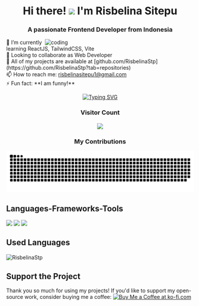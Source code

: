 <!-- Header Section -->
<h1 align="center">Hi there! <a href="https://www.gautamkrishnar.com/"><img src="https://media.giphy.com/media/hvRJCLFzcasrR4ia7z/giphy.gif" width="5%"></a> I'm Risbelina Sitepu</h1>
<h3 align="center">A passionate Frontend Developer from Indonesia</h3>

<!-- GIF & Intro -->
<img align="right" alt="coding" width="400" src="https://media.giphy.com/media/13HgwGsXF0aiGY/giphy.gif">
<p align="left">
    🌱 I’m currently learning ReactJS, TailwindCSS, Vite<br>
    🤝 Looking to collaborate as Web Developer<br>
    📂 All of my projects are available at [github.com/RisbelinaStp](https://github.com/RisbelinaStp?tab=repositories)<br>
    📫 How to reach me: <a href="mailto:risbelinasitepu1@gmail.com">risbelinasitepu1@gmail.com</a><br>
    ⚡ Fun fact: **I am funny!**
</p>

<!-- Typing Animation -->
<p align="center">
    <a href="https://git.io/typing-svg">
        <img src="https://readme-typing-svg.demolab.com?font=Fira+Code&duration=3000&pause=500&color=FF4488&center=true&vCenter=true&width=435&lines=Welcome+to+my+Github;I'am+Risbelina+Sitepu;Web+Developer;UI/UX+Web+Design;Front-End+Developer;Soon+to+be+a+Full+Stack+Developer;Have+a+nice+coding!+%E2%9D%A3%EF%B8%8F" alt="Typing SVG">
    </a>
</p>

<!-- Visitor Count & Contributions -->
<div align="center">
    <h3 align="center">Visitor Count</h3>
    <img align="center" src="https://profile-counter.glitch.me/RisbelinaStp/count.svg">
    <h3 align="center">My Contributions</h3>
    <img alt="snake eating my contributions" src="https://raw.githubusercontent.com/salesp07/salesp07/output/github-contribution-grid-snake.svg">
</div>

<!-- Languages, Frameworks, and Tools -->
## <b>Languages-Frameworks-Tools</b>
<p>
    <code><img src="https://skillicons.dev/icons?i=c,cpp,css,dart,go,html,java,javascript,lua,md,mysql,php,py,regex,sass"/></code>
    <code><img src="https://skillicons.dev/icons?i=bootstrap,flutter,gradle,materialui,jquery,nextjs,nodejs,npm,postman,react,tailwind,vite"/></code>
    <code><img src="https://skillicons.dev/icons?i=androidstudio,arduino,codepen,figma,git,github,powershell,pycharm,sublime,stackoverflow,vercel,visualstudio,vscode"/></code>
</p>

<!-- Most Used Languages -->
## <b>Used Languages</b>
<p>
    <img align="center" src="https://github-readme-stats.vercel.app/api/top-langs?username=RisbelinaStp&show_icons=true&locale=en&layout=compact" alt="RisbelinaStp">
</p>

<!-- Support Section -->
## Support the Project
Thank you so much for using my projects! If you'd like to support my open-source work, consider buying me a coffee:
<a href='https://ko-fi.com/risbelinasitepu' target='_blank'>
    <img height='36' style='border:0px;height:36px;' src='https://cdn.ko-fi.com/cdn/kofi1.png?v=3' border='0' alt='Buy Me a Coffee at ko-fi.com' />
</a>
